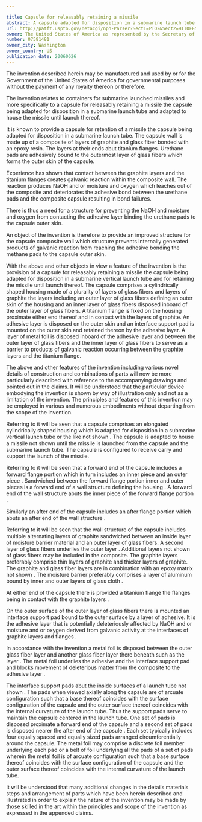 ```yaml
---

title: Capsule for releasably retaining a missile
abstract: A capsule adapted for disposition in a submarine launch tube for retaining the missile until launch thereof. The capsule includes a cylindrically shaped housing including a plurality of layers of glass fibers and layers of graphite, the layers including an outer layer of glass fibers defining an outer skin of the housing, and an inner layer of glass fibers. A titanium flange is fixed on the housing and in contact with the layers of graphite. An adhesive layer is disposed on the outer skin and an interface support pad is mounted on the outer skin and retained thereon by the adhesive layer. A layer of metal foil is disposed inboard of the adhesive layer and between the outer layer of glass fibers and the inner layer of glass fibers, to serve as a barrier to products of galvanic reaction occurring between the graphite layers and the titanium flange.
url: http://patft.uspto.gov/netacgi/nph-Parser?Sect1=PTO2&Sect2=HITOFF&p=1&u=%2Fnetahtml%2FPTO%2Fsearch-adv.htm&r=1&f=G&l=50&d=PALL&S1=07581481&OS=07581481&RS=07581481
owner: The United States of America as represented by the Secretary of the Navy
number: 07581481
owner_city: Washington
owner_country: US
publication_date: 20060626
---
```

The invention described herein may be manufactured and used by or for the Government of the United States of America for governmental purposes without the payment of any royalty thereon or therefore.

The invention relates to containers for submarine launched missiles and more specifically to a capsule for releasably retaining a missile the capsule being adapted for disposition in a submarine launch tube and adapted to house the missile until launch thereof.

It is known to provide a capsule for retention of a missile the capsule being adapted for disposition in a submarine launch tube. The capsule wall is made up of a composite of layers of graphite and glass fiber bonded with an epoxy resin. The layers at their ends abut titanium flanges. Urethane pads are adhesively bound to the outermost layer of glass fibers which forms the outer skin of the capsule.

Experience has shown that contact between the graphite layers and the titanium flanges creates galvanic reaction within the composite wall. The reaction produces NaOH and or moisture and oxygen which leaches out of the composite and deteriorates the adhesive bond between the urethane pads and the composite capsule resulting in bond failures.

There is thus a need for a structure for preventing the NaOH and moisture and oxygen from contacting the adhesive layer binding the urethane pads to the capsule outer skin.

An object of the invention is therefore to provide an improved structure for the capsule composite wall which structure prevents internally generated products of galvanic reaction from reaching the adhesive bonding the methane pads to the capsule outer skin.

With the above and other objects in view a feature of the invention is the provision of a capsule for releasably retaining a missile the capsule being adapted for disposition in a submarine vertical launch tube and for retaining the missile until launch thereof. The capsule comprises a cylindrically shaped housing made of a plurality of layers of glass fibers and layers of graphite the layers including an outer layer of glass fibers defining an outer skin of the housing and an inner layer of glass fibers disposed inboard of the outer layer of glass fibers. A titanium flange is fixed on the housing proximate either end thereof and in contact with the layers of graphite. An adhesive layer is disposed on the outer skin and an interface support pad is mounted on the outer skin and retained thereon by the adhesive layer. A layer of metal foil is disposed inboard of the adhesive layer and between the outer layer of glass fibers and the inner layer of glass fibers to serve as a barrier to products of galvanic reaction occurring between the graphite layers and the titanium flange.

The above and other features of the invention including various novel details of construction and combinations of parts will now be more particularly described with reference to the accompanying drawings and pointed out in the claims. It will be understood that the particular device embodying the invention is shown by way of illustration only and not as a limitation of the invention. The principles and features of this invention may be employed in various and numerous embodiments without departing from the scope of the invention.

Referring to it will be seen that a capsule comprises an elongated cylindrically shaped housing which is adapted for disposition in a submarine vertical launch tube or the like not shown . The capsule is adapted to house a missile not shown until the missile is launched from the capsule and the submarine launch tube. The capsule is configured to receive carry and support the launch of the missile.

Referring to it will be seen that a forward end of the capsule includes a forward flange portion which in turn includes an inner piece and an outer piece . Sandwiched between the forward flange portion inner and outer pieces is a forward end of a wall structure defining the housing . A forward end of the wall structure abuts the inner piece of the forward flange portion .

Similarly an after end of the capsule includes an after flange portion which abuts an after end of the wall structure .

Referring to it will be seen that the wall structure of the capsule includes multiple alternating layers of graphite sandwiched between an inside layer of moisture barrier material and an outer layer of glass fibers. A second layer of glass fibers underlies the outer layer . Additional layers not shown of glass fibers may be included in the composite. The graphite layers preferably comprise thin layers of graphite and thicker layers of graphite. The graphite and glass fiber layers are in combination with an epoxy matrix not shown . The moisture barrier preferably comprises a layer of aluminum bound by inner and outer layers of glass cloth .

At either end of the capsule there is provided a titanium flange the flanges being in contact with the graphite layers .

On the outer surface of the outer layer of glass fibers there is mounted an interface support pad bound to the outer surface by a layer of adhesive. It is the adhesive layer that is potentially deleteriously affected by NaOH and or moisture and or oxygen derived from galvanic activity at the interfaces of graphite layers and flanges .

In accordance with the invention a metal foil is disposed between the outer glass fiber layer and another glass fiber layer there beneath such as the layer . The metal foil underlies the adhesive and the interface support pad and blocks movement of deleterious matter from the composite to the adhesive layer .

The interface support pads abut the inside surfaces of a launch tube not shown . The pads when viewed axially along the capsule are of arcuate configuration such that a base thereof coincides with the surface configuration of the capsule and the outer surface thereof coincides with the internal curvature of the launch tube. Thus the support pads serve to maintain the capsule centered in the launch tube. One set of pads is disposed proximate a forward end of the capsule and a second set of pads is disposed nearer the after end of the capsule . Each set typically includes four equally spaced and equally sized pads arranged circumferentially around the capsule. The metal foil may comprise a discrete foil member underlying each pad or a belt of foil underlying all the pads of a set of pads wherein the metal foil is of arcuate configuration such that a base surface thereof coincides with the surface configuration of the capsule and the outer surface thereof coincides with the internal curvature of the launch tube.

It will be understood that many additional changes in the details materials steps and arrangement of parts which have been herein described and illustrated in order to explain the nature of the invention may be made by those skilled in the art within the principles and scope of the invention as expressed in the appended claims.

